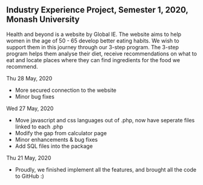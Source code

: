 ## Industry Experience Project, Semester 1, 2020, Monash University
Health and beyond is a website by Global IE. 
The website aims to help women in the age of 50 - 65 develop better eating habits. We wish to support them in this journey through our 3-step program. The 3-step program helps them analyse their diet, receive recommendations on what to eat and locate places where they can find ingredients for the food we recommend.

Thu 28 May, 2020
- More secured connection to the website
- Minor bug fixes

Wed 27 May, 2020
- Move javascript and css languages out of .php, now have seperate files linked to each .php
- Modify the gap from calculator page
- Minor enhancements & bug fixes
- Add SQL files into the package

Thu 21 May, 2020
- Proudly, we finished implement all the features, and brought all the code to GitHub :)
